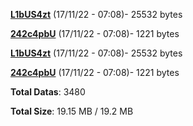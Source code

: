[**L1bUS4zt**](/data/L1bUS4zt.txt) (17/11/22 - 07:08)- 25532 bytes

[**242c4pbU**](/data/242c4pbU.txt) (17/11/22 - 07:08)- 1221 bytes

[**L1bUS4zt**](/data/L1bUS4zt.txt) (17/11/22 - 07:08)- 25532 bytes

[**242c4pbU**](/data/242c4pbU.txt) (17/11/22 - 07:08)- 1221 bytes

**Total Datas**: 3480

**Total Size**: 19.15 MB / 19.2 MB